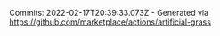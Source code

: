 Commits: 2022-02-17T20:39:33.073Z - Generated via https://github.com/marketplace/actions/artificial-grass
<br>
